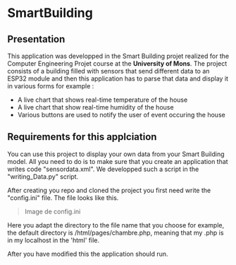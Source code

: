 # SmartBuilding

## Presentation

This application was developped in the Smart Building projet realized for the Computer Engineering Projet course at the **University of Mons**. The project consists of a building filled with sensors that send different data to an ESP32 module and then this application has to parse that data and display it in various forms for example : 
* A live chart that shows real-time temperature of the house
* A live chart that show real-time humidity of the house
* Various buttons are used to notify the user of event occuring the house
  

## Requirements for this applciation

You can use this project to display your own data from your Smart Building model. All you need to do is to make sure that you create an application that writes code "sensordata.xml". We developped such a script in the "writing_Data.py" script.

After creating you repo and cloned the project you first need write the "config.ini" file. The file looks like this.
>Image de config.ini

Here you adapt the directory to the file name that you choose for example, the default directory is /html/pages/chambre.php, meaning that my .php is in my localhost in the 'html' file.

After you have modified this the application should run.

